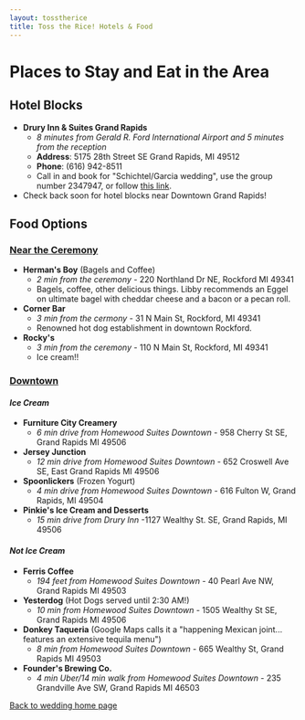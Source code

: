 ```yaml
---
layout: tosstherice
title: Toss the Rice! Hotels & Food
---
```


# Places to Stay and Eat in the Area

## Hotel Blocks
- **Drury Inn & Suites Grand Rapids**
    - *8 minutes from Gerald R. Ford International Airport and 5 minutes from the reception*
    - **Address**: 5175 28th Street SE Grand Rapids, MI 49512
    - **Phone**: (616) 942-8511
    - Call in and book for "Schichtel/Garcia wedding", use the group number 2347947, or follow [this link](https://www.druryhotels.com/bookandstay/newreservation/?groupno=2347947).
- Check back soon for hotel blocks near Downtown Grand Rapids!

## Food Options
### <u>Near the Ceremony</u>

- **Herman's Boy** (Bagels and Coffee)
    - *2 min from the ceremony* - 220 Northland Dr NE, Rockford MI 49341
    - Bagels, coffee, other delicious things. Libby recommends an Eggel on ultimate bagel with cheddar cheese and a bacon or a pecan roll.
- **Corner Bar**
    - *3 min from the cermony* - 31 N Main St, Rockford, MI 49341
    - Renowned hot dog establishment in downtown Rockford.
- **Rocky's**
    - *3 min from the ceremony* - 110 N Main St, Rockford, MI 49341
    - Ice cream!!

### <u>Downtown</u>

#### *Ice Cream*
- **Furniture City Creamery**
    - *6 min drive from Homewood Suites Downtown* - 958 Cherry St SE, Grand Rapids MI 49506
- **Jersey Junction**
    - *12 min drive from Homewood Suites Downtown* - 652 Croswell Ave SE, East Grand Rapids MI 49506
- **Spoonlickers** (Frozen Yogurt)
    - *4 min drive from Homewood Suites Downtown* - 616 Fulton W, Grand Rapids, MI 49504
- **Pinkie's Ice Cream and Desserts**
    - *15 min drive from Drury Inn* -1127 Wealthy St. SE, Grand Rapids, MI 49506



#### *Not Ice Cream*
- **Ferris Coffee**
    - *194 feet from Homewood Suites Downtown* - 40 Pearl Ave NW, Grand Rapids MI 49503
- **Yesterdog** (Hot Dogs served until 2:30 AM!)
    - *10 min from Homewood Suites Downtown* - 1505 Wealthy St SE, Grand Rapids MI 49506
- **Donkey Taqueria** (Google Maps calls it a "happening Mexican joint... features an extensive tequila menu")
    - *8 min from Homewood Suites Downtown* - 665 Wealthy St, Grand Rapids MI 49503
- **Founder's Brewing Co.**
    - *4 min Uber/14 min walk from Homewood Suites Downtown* - 235 Grandville Ave SW, Grand Rapids MI 46503

[Back to wedding home page](/tosstherice)
